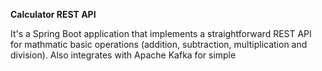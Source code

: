 **Calculator REST API**

It's a Spring Boot application that implements a straightforward REST API for mathmatic basic operations (addition, subtraction, multiplication and division).
Also integrates with Apache Kafka for simple
